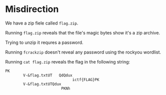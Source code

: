 # Misdirection

We have a zip fiele called ```flag.zip```.

Running ```flag.zip``` reveals that the file's magic bytes show it's a zip archive. 

Trying to unzip it requres a password.

Running ```fcrackzip``` doesn't reveal any password using the rockyou wordlist.

Running ```cat flag.zip``` reveals the flag in the following string:

```
PK
        V-&flag.txtUT   QdQdux
                              ictf{FLAG}PK
        V-&flag.txtUTQdux
                         PKNh
```
